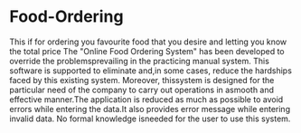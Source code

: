 # Food-Ordering
This if for ordering you favourite food that you desire and letting you know the total price
The   "Online Food Ordering   System" has been   developed to override   the  problemsprevailing in the practicing manual system. This software is supported to eliminate and,in  some cases, reduce  the  hardships  faced   by this  existing  system.  Moreover,   thissystem is designed for the particular need of the company to carry out operations in asmooth and effective manner.The application is reduced as much as possible to avoid errors while entering the data.It  also   provides  error   message  while entering   invalid  data.  No  formal  knowledge  isneeded for the user to use this system. 
